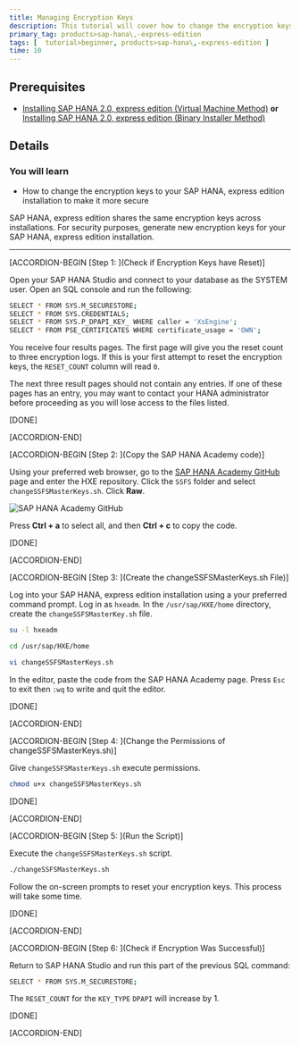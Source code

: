 ```yaml
---
title: Managing Encryption Keys
description: This tutorial will cover how to change the encryption keys to your SAP HANA, express edition installation.
primary_tag: products>sap-hana\,-express-edition
tags: [  tutorial>beginner, products>sap-hana\,-express-edition ]
time: 10
---
```


## Prerequisites  
  - [Installing SAP HANA 2.0, express edition (Virtual Machine Method)](https://developers.sap.com/tutorials/hxe-ua-installing-vm-image.html) **or**
 [Installing SAP HANA 2.0, express edition (Binary Installer Method)](https://developers.sap.com/tutorials/hxe-ua-installing-binary.html)


## Details
### You will learn  
  - How to change the encryption keys to your SAP HANA, express edition installation to make it more secure

SAP HANA, express edition shares the same encryption keys across installations. For security purposes, generate new encryption keys for your SAP HANA, express edition installation.

---

[ACCORDION-BEGIN [Step 1: ](Check if Encryption Keys have Reset)]

Open your SAP HANA Studio and connect to your database as the SYSTEM user. Open an SQL console and run the following:

```bash
SELECT * FROM SYS.M_SECURESTORE;
SELECT * FROM SYS.CREDENTIALS;
SELECT * FROM SYS.P_DPAPI_KEY_ WHERE caller = 'XsEngine';
SELECT * FROM PSE_CERTIFICATES WHERE certificate_usage = 'OWN';
```

You receive four results pages. The first page will give you the reset count to three encryption logs. If this is your first attempt to reset the encryption keys, the `RESET_COUNT` column will read `0`.

The next three result pages should not contain any entries. If one of these pages has an entry, you may want to contact your HANA administrator before proceeding as you will lose access to the files listed.


[DONE]

[ACCORDION-END]

[ACCORDION-BEGIN [Step 2: ](Copy the SAP HANA Academy code)]

Using your preferred web browser, go to the [SAP HANA Academy GitHub](https://github.com/saphanaacademy) page and enter the HXE repository. Click the `SSFS` folder and select `changeSSFSMasterKeys.sh`. Click **Raw**.

![SAP HANA Academy GitHub](github_page.png)

Press **Ctrl + a** to select all, and then **Ctrl + c** to copy the code.


[DONE]

[ACCORDION-END]

[ACCORDION-BEGIN [Step 3: ](Create the changeSSFSMasterKeys.sh File)]

Log into your SAP HANA, express edition installation using a your preferred command prompt. Log in as `hxeadm`. In the `/usr/sap/HXE/home` directory, create the `changeSSFSMasterKey.sh` file.

```bash
su -l hxeadm
```

```bash
cd /usr/sap/HXE/home
```

```bash
vi changeSSFSMasterKeys.sh
```

In the editor, paste the code from the SAP HANA Academy page. Press `Esc` to exit then `:wq` to write and quit the editor.


[DONE]

[ACCORDION-END]

[ACCORDION-BEGIN [Step 4: ](Change the Permissions of changeSSFSMasterKeys.sh)]

Give `changeSSFSMasterKeys.sh` execute permissions.

```bash
chmod u+x changeSSFSMasterKeys.sh
```


[DONE]

[ACCORDION-END]

[ACCORDION-BEGIN [Step 5: ](Run the Script)]

Execute the `changeSSFSMasterKeys.sh` script.

```bash
./changeSSFSMasterKeys.sh
```

Follow the on-screen prompts to reset your encryption keys. This process will take some time.


[DONE]

[ACCORDION-END]

[ACCORDION-BEGIN [Step 6: ](Check if Encryption Was Successful)]

Return to SAP HANA Studio and run this part of the previous SQL command:

```bash
SELECT * FROM SYS.M_SECURESTORE;
```

The `RESET_COUNT` for the `KEY_TYPE` `DPAPI` will increase by 1.


[DONE]

[ACCORDION-END]

